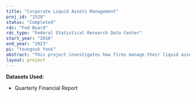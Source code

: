 ```yaml
---
title: "Corporate Liquid Assets Management"
proj_id: "1528"
status: "Completed"
rdc: "Fed Board"
rdc_type: "Federal Statistical Research Data Center"
start_year: "2016"
end_year: "2023"
pi: "Youngsuk Yook"
abstract: "This project investigates how firms manage their liquid assets. The Census Bureau’s Quarterly Financial Report (QFR) provides information on the types and amount of firms’ liquid assets, including cash, deposits, commercial paper, government securities, and other short-term financial investments. The project also uses Compustat, Federal Reserve Economic Data, and the Federal Reserve Board’s Commercial Paper Statistical Release, to examine whether and how much the allocation among different liquid assets is explained by various firm characteristics, such as firm size, leverage, and financial constraints. The project also investigates whether firms holding more excess cash are likely to invest more in relatively risky liquid assets such as commercial paper and government securities. Finally, the project investigates whether the liquid asset composition is affected by the riskiness and liquidity of individual liquid assets."
layout: project
---
```


**Datasets Used:**

  - Quarterly Financial Report 

